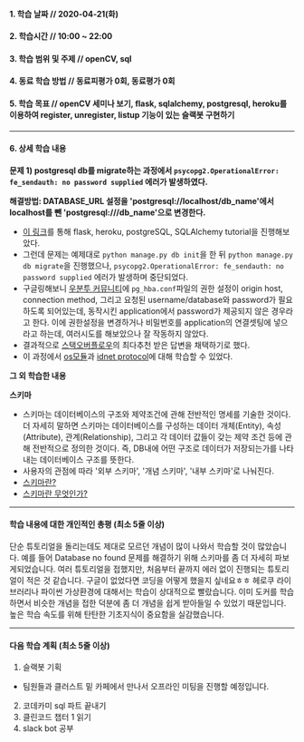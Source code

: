 #### 1. 학습 날짜 // 2020-04-21(화)

#### 2. 학습시간 // 10:00 ~ 22:00

#### 3. 학습 범위 및 주제 // openCV, sql

#### 4. 동료 학습 방법 // 동료피평가 0회, 동료평가 0회

#### 5. 학습 목표 // openCV 세미나 보기, flask, sqlalchemy, postgresql, heroku를 이용하여 register, unregister, listup 기능이 있는 슬랙봇 구현하기

---

#### 6. 상세 학습 내용

**문제 1) postgresql db를 migrate하는 과정에서 `psycopg2.OperationalError: fe_sendauth: no password supplied` 에러가 발생하였다.**

**해결방법: DATABASE_URL 설정을 'postgresql://localhost/db_name'에서 localhost를 뺀 'postgresql:///db_name'으로 변경한다.**

- [이 링크](https://medium.com/@dushan14/create-a-web-application-with-python-flask-postgresql-and-deploy-on-heroku-243d548335cc)를 통해 flask, heroku, postgreSQL, SQLAlchemy tutorial을 진행해보았다.
- 그런데 문제는 예제대로 `python manage.py db init`을 한 뒤 `python manage.py db migrate`을 진행했으나, `psycopg2.OperationalError: fe_sendauth: no password supplied` 에러가 발생하며 중단되었다.
- 구글링해보니 [우분투 커뮤니티](https://help.ubuntu.com/community/PostgreSQL#fe_sendauth:_no_password_supplied)에 `pg_hba.conf`파일의 권한 설정이 origin host, connection method, 그리고 요청된 username/database와 password가 필요하도록 되어있는데, 동작시킨 application에서 password가 제공되지 않은 경우라고 한다. 이에 권한설정을 변경하거나 비밀번호를 application의 연결셋팅에 넣으라고 하는데, 여러시도를 해보았으나 잘 작동하지 않았다.
- 결과적으로 [스택오버플로우](https://stackoverflow.com/questions/23839656/sqlalchemy-no-password-supplied-error)의 최다추천 받은 답변을 채택하기로 했다.
- 이 과정에서 [os모듈](https://wikidocs.net/33#os)과 [idnet protocol](https://en.wikipedia.org/wiki/Ident_protocol)에 대해 학습할 수 있었다.

**그 외 학습한 내용**

**스키마**

- 스키마는 데이터베이스의 구조와 제약조건에 관해 전반적인 명세를 기술한 것이다. 더 자세히 말하면 스키마는 데이터베이스를 구성하는 데이터 개체(Entity), 속성(Attribute), 관계(Relationship), 그리고 각 데이터 값들이 갖는 제약 조건 등에 관해 전반적으로 정의한 것이다. 즉, DB내에 어떤 구조로 데이터가 저장되는가를 나타내는 데이터베이스 구조를 뜻한다.
- 사용자의 관점에 따라 '외부 스키마', '개념 스키마', '내부 스키마'로 나눠진다.
- [스키마란?](https://jwprogramming.tistory.com/47)
- [스키마란 무엇인가?](https://coding-factory.tistory.com/216)

---

#### 학습 내용에 대한 개인적인 총평 (최소 5줄 이상)

단순 튜토리얼을 돌리는데도 제대로 모르던 개념이 많이 나와서 학습할 것이 많았습니다. 예를 들어 Database no found 문제를 해결하기 위해 스키마를 좀 더 자세히 파보게되었습니다. 여러 튜토리얼을 접했지만, 처음부터 끝까지 에러 없이 진행되는 튜토리얼이 적은 것 같습니다. 구글이 없었다면 코딩을 어떻게 했을지 싶네요ㅎㅎ
헤로쿠 라이브러리나 파이썬 가상환경에 대해서는 학습이 상대적으로 빨랐습니다. 이미 도커를 학습하면서 비슷한 개념을 접한 덕분에 좀 더 개념을 쉽게 받아들일 수 있었기 때문입니다. 높은 학습 속도를 위해 탄탄한 기초지식이 중요함을 실감했습니다.

---

#### 다음 학습 계획 (최소 5줄 이상)

1. 슬랙봇 기획

- 팀원들과 클러스트 밑 카페에서 만나서 오프라인 미팅을 진행할 예정입니다.

2. 코데카미 sql 파트 끝내기
3. 클린코드 챕터 1 읽기
4. slack bot 공부
